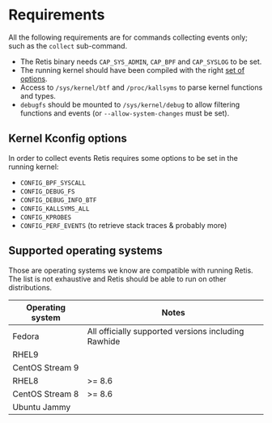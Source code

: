 # Requirements

All the following requirements are for commands collecting events only; such as
the `collect` sub-command.

- The Retis binary needs `CAP_SYS_ADMIN`, `CAP_BPF` and `CAP_SYSLOG` to be set.
- The running kernel should have been compiled with the right
  [set of options](#kernel-kconfig-options).
- Access to `/sys/kernel/btf` and `/proc/kallsyms` to parse kernel functions and
  types.
- `debugfs` should be mounted to `/sys/kernel/debug` to allow filtering
  functions and events (or `--allow-system-changes` must be set).

## Kernel Kconfig options

In order to collect events Retis requires some options to be set in the running
kernel:

- `CONFIG_BPF_SYSCALL`
- `CONFIG_DEBUG_FS`
- `CONFIG_DEBUG_INFO_BTF`
- `CONFIG_KALLSYMS_ALL`
- `CONFIG_KPROBES`
- `CONFIG_PERF_EVENTS` (to retrieve stack traces & probably more)

## Supported operating systems

Those are operating systems we know are compatible with running Retis. The list
is not exhaustive and Retis should be able to run on other distributions.

| Operating system | Notes                                                |
| ---------------- | ---------------------------------------------------- |
| Fedora           | All officially supported versions including Rawhide  |
| RHEL9            |                                                      |
| CentOS Stream 9  |                                                      |
| RHEL8            | >= 8.6                                               |
| CentOS Stream 8  | >= 8.6                                               |
| Ubuntu Jammy     |                                                      |

